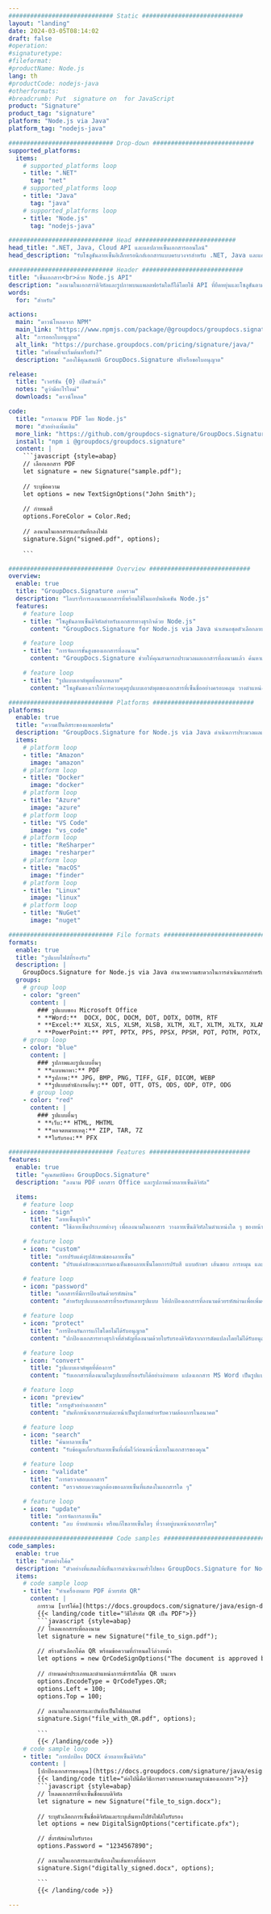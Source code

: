 ```yaml
---
############################# Static ############################
layout: "landing"
date: 2024-03-05T08:14:02
draft: false
#operation: 
#signaturetype: 
#fileformat: 
#productName: Node.js
lang: th
#productCode: nodejs-java
#otherformats: 
#breadcrumb: Put  signature on  for JavaScript
product: "Signature"
product_tag: "signature"
platform: "Node.js via Java"
platform_tag: "nodejs-java"

############################# Drop-down ############################
supported_platforms:
  items:
    # supported_platforms loop
    - title: ".NET"
      tag: "net"
    # supported_platforms loop
    - title: "Java"
      tag: "java"
    # supported_platforms loop
    - title: "Node.js"
      tag: "nodejs-java"

############################# Head ############################
head_title: ".NET, Java, Cloud API และแอปลายเซ็นเอกสารออนไลน์"
head_description: "รับโซลูชันลายเซ็นอิเล็กทรอนิกส์เอกสารแบบครบวงจรสำหรับ .NET, Java และแอปพลิเคชันบนคลาวด์ เซ็นชื่อในรูปแบบเอกสารทั่วไปทางออนไลน์โดยใช้คุณสมบัติการลากและวางที่เรียบง่าย"

############################# Header ############################
title: "เซ็นเอกสาร<br>ด้วย Node.js API"
description: "ลงนามในเอกสารดิจิทัลและรูปภาพบนแพลตฟอร์มใดก็ได้โดยใช้ API ที่ยืดหยุ่นและโซลูชันตามแอปสำหรับโปรแกรมเมอร์และผู้ใช้ปลายทาง"
words:
  for: "สำหรับ"

actions:
  main: "ดาวน์โหลดจาก NPM"
  main_link: "https://www.npmjs.com/package/@groupdocs/groupdocs.signature/"
  alt: "การออกใบอนุญาต"
  alt_link: "https://purchase.groupdocs.com/pricing/signature/java/"
  title: "พร้อมที่จะเริ่มต้นหรือยัง?"
  description: "ลองใช้คุณสมบัติ GroupDocs.Signature ฟรีหรือขอใบอนุญาต"

release:
  title: "เวอร์ชัน {0} เปิดตัวแล้ว"
  notes: "ดูว่ามีอะไรใหม่"
  downloads: "ดาวน์โหลด"

code:
  title: "การลงนาม PDF โดย Node.js"
  more: "ตัวอย่างเพิ่มเติม"
  more_link: "https://github.com/groupdocs-signature/GroupDocs.Signature-for-Node.js-via-Java/"
  install: "npm i @groupdocs/groupdocs.signature"
  content: |
    ```javascript {style=abap}   
    // เลือกเอกสาร PDF
    let signature = new Signature("sample.pdf");
    
    // ระบุข้อความ
    let options = new TextSignOptions("John Smith");
    
    // กำหนดสี
    options.ForeColor = Color.Red;
    
    // ลงนามในเอกสารและบันทึกลงไฟล์
    signature.Sign("signed.pdf", options);
    
    ```

############################# Overview ############################
overview:
  enable: true
  title: "GroupDocs.Signature ภาพรวม"
  description: "ไลบรารีการลงนามเอกสารที่พร้อมใช้ในแอปพลิเคชัน Node.js"
  features:
    # feature loop
    - title: "โซลูชันลายเซ็นดิจิทัลสำหรับเอกสารทางธุรกิจด้วย Node.js"
      content: "GroupDocs.Signature for Node.js via Java นำเสนอชุดตัวเลือกลายเซ็นดิจิทัลที่ครอบคลุมสำหรับ PDF, เอกสาร Office และรูปภาพ ข้อความ บาร์โค้ด รูปภาพ ใบรับรองดิจิทัล และข้อมูลเมตามีให้บริการ การประมวลผลเอกสารที่คล่องตัวทำให้มั่นใจได้ถึงประสิทธิภาพ"

    # feature loop
    - title: "การจัดการขั้นสูงของเอกสารที่ลงนาม"
      content: "GroupDocs.Signature ช่วยให้คุณสามารถประมวลผลเอกสารที่ลงนามแล้ว ค้นหาและตรวจสอบลายเซ็นโดยใช้เกณฑ์ต่างๆ นอกจากนี้ ดึงข้อมูลเอกสารโดยละเอียดหรือสร้างภาพตัวอย่างหน้าต่างๆ"

    # feature loop
    - title: "รูปแบบเอาต์พุตที่หลากหลาย"
      content: "โซลูชันของเราให้การควบคุมรูปแบบเอาต์พุตของเอกสารที่เซ็นชื่ออย่างครอบคลุม วางตำแหน่งลายเซ็นบนหน้าใดๆ ได้อย่างแม่นยำและปรับแต่งลักษณะที่ปรากฏ บันทึกเอกสารที่ลงนามในรูปแบบที่รองรับมากมาย และเลือกรักษาความปลอดภัยด้วยรหัสผ่าน"

############################# Platforms ############################
platforms:
  enable: true
  title: "ความเป็นอิสระของแพลตฟอร์ม"
  description: "GroupDocs.Signature for Node.js via Java ดำเนินการประมวลผลเอกสารด้วยระบบปฏิบัติการต่างๆ"
  items:
    # platform loop
    - title: "Amazon"
      image: "amazon"
    # platform loop
    - title: "Docker"
      image: "docker"
    # platform loop
    - title: "Azure"
      image: "azure"
    # platform loop
    - title: "VS Code"
      image: "vs_code"
    # platform loop
    - title: "ReSharper"
      image: "resharper"
    # platform loop
    - title: "macOS"
      image: "finder"
    # platform loop
    - title: "Linux"
      image: "linux"
    # platform loop
    - title: "NuGet"
      image: "nuget"

############################# File formats ############################
formats:
  enable: true
  title: "รูปแบบไฟล์ที่รองรับ"
  description: |
    GroupDocs.Signature for Node.js via Java อำนวยความสะดวกในการดำเนินการสำหรับ [รูปแบบไฟล์ยอดนิยม](https://docs.groupdocs.com/signature/java/supported-document-formats/)
  groups:
    # group loop
    - color: "green"
      content: |
        ### รูปแบบของ Microsoft Office
        * **Word:**  DOCX, DOC, DOCM, DOT, DOTX, DOTM, RTF
        * **Excel:** XLSX, XLS, XLSM, XLSB, XLTM, XLT, XLTM, XLTX, XLAM, SXC, SpreadsheetML
        * **PowerPoint:** PPT, PPTX, PPS, PPSX, PPSM, POT, POTM, POTX, PPTM
    # group loop
    - color: "blue"
      content: |
        ### รูปภาพและรูปแบบอื่นๆ
        * **แบบพกพา:** PDF
        * **รูปภาพ:** JPG, BMP, PNG, TIFF, GIF, DICOM, WEBP
        * **รูปแบบสำนักงานอื่นๆ:** ODT, OTT, OTS, ODS, ODP, OTP, ODG
      # group loop
    - color: "red"
      content: |
        ### รูปแบบอื่นๆ
        * **เว็บ:** HTML, MHTML
        * **หอจดหมายเหตุ:** ZIP, TAR, 7Z
        * **ใบรับรอง:** PFX

############################# Features ############################
features:
  enable: true
  title: "คุณสมบัติของ GroupDocs.Signature"
  description: "ลงนาม PDF เอกสาร Office และรูปภาพด้วยลายเซ็นดิจิทัล"

  items:
    # feature loop
    - icon: "sign"
      title: "ลายเซ็นธุรกิจ"
      content: "ใช้ลายเซ็นประเภทต่างๆ เพื่อลงนามในเอกสาร วางลายเซ็นดิจิทัลในตำแหน่งใด ๆ ของหน้าได้อย่างแม่นยำ"

    # feature loop
    - icon: "custom"
      title: "การปรับแต่งรูปลักษณ์ของลายเซ็น"
      content: "ปรับแต่งลักษณะการมองเห็นของลายเซ็นโดยการปรับสี แบบอักษร เส้นขอบ การหมุน และอื่นๆ เพื่อให้ได้ผลลัพธ์ตามที่คุณต้องการ"

    # feature loop
    - icon: "password"
      title: "เอกสารที่มีการป้องกันด้วยรหัสผ่าน"
      content: "สำหรับรูปแบบเอกสารที่รองรับหลายรูปแบบ ให้ปกป้องเอกสารที่ลงนามด้วยรหัสผ่านเพื่อเพิ่มความปลอดภัย"

    # feature loop
    - icon: "protect"
      title: "การป้องกันการแก้ไขโดยไม่ได้รับอนุญาต"
      content: "ปกป้องเอกสารทางธุรกิจที่สำคัญที่ลงนามด้วยใบรับรองดิจิทัลจากการดัดแปลงโดยไม่ได้รับอนุญาต"

    # feature loop
    - icon: "convert"
      title: "รูปแบบเอาต์พุตที่ต้องการ"
      content: "รับเอกสารที่ลงนามในรูปแบบที่รองรับได้อย่างง่ายดาย แปลงเอกสาร MS Word เป็นรูปแบบ PDF ได้อย่างง่ายดาย"

    # feature loop
    - icon: "preview"
      title: "การดูตัวอย่างเอกสาร"
      content: "บันทึกหน้าเอกสารแต่ละหน้าเป็นรูปภาพสำหรับความต้องการในอนาคต"

    # feature loop
    - icon: "search"
      title: "ค้นหาลายเซ็น"
      content: "รับข้อมูลเกี่ยวกับลายเซ็นที่เพิ่มไว้ก่อนหน้านี้ภายในเอกสารของคุณ"

    # feature loop
    - icon: "validate"
      title: "การตรวจสอบเอกสาร"
      content: "ตรวจสอบความถูกต้องของลายเซ็นที่แสดงในเอกสารใด ๆ"

    # feature loop
    - icon: "update"
      title: "การจัดการลายเซ็น"
      content: "ลบ ย้ายตำแหน่ง หรือแก้ไขลายเซ็นใดๆ ที่วางอยู่บนหน้าเอกสารใดๆ"

############################# Code samples ############################
code_samples:
  enable: true
  title: "ตัวอย่างโค้ด"
  description: "ตัวอย่างที่แสดงให้เห็นการดำเนินงานทั่วไปของ GroupDocs.Signature for Node.js via Java"
  items:
    # code sample loop
    - title: "ทำเครื่องหมาย PDF ด้วยรหัส QR"
      content: |
        การรวม [บาร์โค้ด](https://docs.groupdocs.com/signature/java/esign-document-with-qr-code-signature/) ลงในหน้าเอกสาร PDF เฉพาะสามารถปรับปรุงกระบวนการทางธุรกิจได้ ส่วนนี้จะแสดงตัวอย่างการเพิ่มโค้ด QR โดยใช้ GroupDocs.Signature for Node.js via Java
        {{< landing/code title="วิธีใส่รหัส QR เป็น PDF">}}
        ```javascript {style=abap}
        // โหลดเอกสารเพื่อลงนาม
        let signature = new Signature("file_to_sign.pdf");
        
        // สร้างตัวเลือกโค้ด QR พร้อมข้อความที่กำหนดไว้ล่วงหน้า
        let options = new QrCodeSignOptions("The document is approved by John Smith");
        
        // กำหนดค่าประเภทและตำแหน่งการเข้ารหัสโค้ด QR บนเพจ
        options.EncodeType = QrCodeTypes.QR;
        options.Left = 100;
        options.Top = 100;
            
        // ลงนามในเอกสารและบันทึกเป็นไฟล์ผลลัพธ์
        signature.Sign("file_with_QR.pdf", options);
        
        ```
        {{< /landing/code >}}
    # code sample loop
    - title: "การปกป้อง DOCX ด้วยลายเซ็นดิจิทัล"
      content: |
        [ปกป้องเอกสารของคุณ](https://docs.groupdocs.com/signature/java/esign-document-with-digital-signature/) ด้วยลายเซ็นตามใบรับรองดิจิทัล ลายเซ็นดิจิทัลช่วยปกป้องเอกสารทางธุรกิจของคุณจากการเปลี่ยนแปลงเนื้อหา
        {{< landing/code title="ต่อไปนี้คือวิธีการตรวจสอบความสมบูรณ์ของเอกสาร">}}
        ```javascript {style=abap}   
        // โหลดเอกสารที่จะเซ็นชื่อแบบดิจิทัล
        let signature = new Signature("file_to_sign.docx");
        
        // ระบุตัวเลือกการเซ็นชื่อดิจิทัลและระบุเส้นทางไปยังไฟล์ใบรับรอง
        let options = new DigitalSignOptions("certificate.pfx");

        // ตั้งรหัสผ่านใบรับรอง
        options.Password = "1234567890";

        // ลงนามในเอกสารและบันทึกลงในเส้นทางที่ต้องการ
        signature.Sign("digitally_signed.docx", options);

        ```
        {{< /landing/code >}}

---
```

